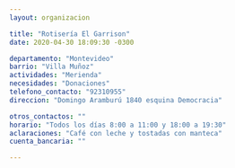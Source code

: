 ```yaml
---
layout: organizacion

title: "Rotisería El Garrison"
date: 2020-04-30 18:09:30 -0300

departamento: "Montevideo"
barrio: "Villa Muñoz"
actividades: "Merienda"
necesidades: "Donaciones"
telefono_contacto: "92310955"
direccion: "Domingo Aramburú 1840 esquina Democracia"

otros_contactos: ""
horario: "Todos los días 8:00 a 11:00 y 18:00 a 19:30"
aclaraciones: "Café con leche y tostadas con manteca"
cuenta_bancaria: ""

---
```

